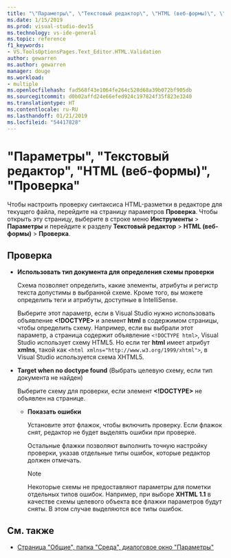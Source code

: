 ```yaml
---
title: "\"Параметры\", \"Текстовый редактор\", \"HTML (веб-формы)\", \"Проверка\""
ms.date: 1/15/2019
ms.prod: visual-studio-dev15
ms.technology: vs-ide-general
ms.topic: reference
f1_keywords:
- VS.ToolsOptionsPages.Text_Editor.HTML.Validation
author: gewarren
ms.author: gewarren
manager: douge
ms.workload:
- multiple
ms.openlocfilehash: fad568f43e1064fe264c528d68a39b072bf905db
ms.sourcegitcommit: d0b02affd24e66efed924c197824f35f823e3240
ms.translationtype: HT
ms.contentlocale: ru-RU
ms.lasthandoff: 01/21/2019
ms.locfileid: "54417828"
---
```

# <a name="options-text-editor-html-web-forms-validation"></a>"Параметры", "Текстовый редактор", "HTML (веб-формы)", "Проверка"

Чтобы настроить проверку синтаксиса HTML-разметки в редакторе для текущего файла, перейдите на страницу параметров **Проверка**. Чтобы открыть эту страницу, выберите в строке меню **Инструменты** > **Параметры** и перейдите к разделу **Текстовый редактор** > **HTML (веб-формы)** > **Проверка**.

## <a name="validation"></a>Проверка

- **Использовать тип документа для определения схемы проверки**

   Схема позволяет определить, какие элементы, атрибуты и регистр текста допустимы в выбранной схеме. Кроме того, вы можете определить теги и атрибуты, доступные в IntelliSense.
  
   Выберите этот параметр, если в Visual Studio нужно использовать объявление **<!DOCTYPE>** и элемент **html** в содержимом страницы, чтобы определить схему. Например, если вы выбрали этот параметр, а страница содержит объявление `<!DOCTYPE html>`, Visual Studio использует схему HTML5. Но если тег **html** имеет атрибут **xmlns**, такой как `<html xmlns="http://www.w3.org/1999/xhtml">`, в Visual Studio используется схема XHTML5.

- **Target when no doctype found** (Выбрать целевую схему, если тип документа не найден)

   Выберите схему для проверки, если элемент **<!DOCTYPE>** не объявлен на странице.

  - **Показать ошибки**

     Установите этот флажок, чтобы включить проверку. Если флажок снят, редактор не будет выделять ошибки при проверке.
    
     Остальные флажки позволяют выполнить точную настройку проверки, указав отдельные типы ошибок, которые редактор должен отмечать.

     > [!NOTE]
     > Некоторые схемы не предоставляют параметры для пометки отдельных типов ошибок. Например, при выборе **XHTML 1.1** в качестве схемы целевого объекта все флажки параметров будут сняты. В этом случае выделяются все типы ошибок.

## <a name="see-also"></a>См. также

- [Страница "Общие", папка "Среда", диалоговое окно "Параметры"](../../ide/reference/general-environment-options-dialog-box.md)